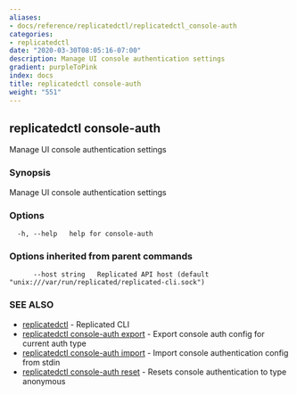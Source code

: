 ```yaml
---
aliases:
- docs/reference/replicatedctl/replicatedctl_console-auth
categories:
- replicatedctl
date: "2020-03-30T08:05:16-07:00"
description: Manage UI console authentication settings
gradient: purpleToPink
index: docs
title: replicatedctl console-auth
weight: "551"
---
```


## replicatedctl console-auth

Manage UI console authentication settings

### Synopsis

Manage UI console authentication settings

### Options

```
  -h, --help   help for console-auth
```

### Options inherited from parent commands

```
      --host string   Replicated API host (default "unix:///var/run/replicated/replicated-cli.sock")
```

### SEE ALSO

* [replicatedctl](/api/replicatedctl/)	 - Replicated CLI
* [replicatedctl console-auth export](/api/replicatedctl/replicatedctl_console-auth_export/)	 - Export console auth config for current auth type
* [replicatedctl console-auth import](/api/replicatedctl/replicatedctl_console-auth_import/)	 - Import console authentication config from stdin
* [replicatedctl console-auth reset](/api/replicatedctl/replicatedctl_console-auth_reset/)	 - Resets console authentication to type anonymous

